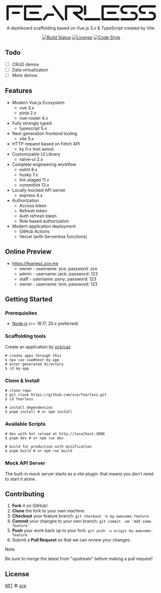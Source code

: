 <div align="center">
  <a href="https://fearless.zce.me">
    <svg xmlns="http://www.w3.org/2000/svg" fill="currentColor" width="500" viewBox="0 0 1000 110">
      <path d="M5,97.5L5,12.5C5,8.35786,8.35786,5,12.5,5L107.5,5C111.642,5,115,8.35786,115,12.5C115,16.6421,111.642,20,107.5,20L20,20L20,97.5C20,101.6421,16.6421,105,12.5,105C8.35786,105,5,101.6421,5,97.5ZM87.5,62.5L47.5,62.5C43.3579,62.5,40,59.1421,40,55C40,50.8579,43.3579,47.5,47.5,47.5L87.5,47.5C91.6421,47.5,95,50.8579,95,55C95,59.1421,91.6421,62.5,87.5,62.5Z" />
      <path d="M128.5,5L233.5,5C237.642,5,241,8.35786,241,12.5C241,16.6421,237.642,20,233.5,20L136,20L136,90L233.5,90C237.642,90,241,93.3579,241,97.5C241,101.6421,237.642,105,233.5,105L128.5,105C124.35786,105,121,101.6421,121,97.5L121,12.5C121,8.35786,124.35786,5,128.5,5ZM213.5,47.5C217.6421,47.5,221,50.8579,221,55C221,59.1421,217.6421,62.5,213.5,62.5L163.5,62.5C159.3579,62.5,156,59.1421,156,55C156,50.8579,159.3579,47.5,163.5,47.5L213.5,47.5Z" />
      <path d="M316,5C318.37170000000003,5.0125238,320.5973,6.14758,322,8.06L384.5,93.06C385.46500000000003,94.3401,385.991,95.8972,386,97.5C386,101.6421,382.642,105,378.5,105C376.128,104.9907,373.901,103.8549,372.5,101.94L310,16.939999999999998C309.0367,15.6592,308.5108,14.10259,308.5,12.5C308.5,8.35787,311.8579,5,316,5ZM313.19,60L275.56,60C273.1883,60.0125,270.9627,61.1476,269.56,63.06L247.59,92.88C246.780139,93.9405,246.253603,95.1897,246.0600001,96.51C245.408638,101.4131,249.5985,105.593,254.5,104.93C256.5816,104.6241,258.4485,103.483,259.67,101.77L279.35,75L313.5,75C317.7336,75.002,321.1298,71.5017,321,67.27000000000001C320.7647,63.1457,317.3206,59.9397,313.19,60Z" />
      <path d="M392,12.5L392,97.5C392,101.6421,395.35786,105,399.5,105C403.6421,105,407,101.6421,407,97.5L407,20L483.25,20C490.84159999999997,20.005499999999998,496.994,26.1584,497,33.75C496.994,41.3416,490.84159999999997,47.4945,483.25,47.5L451.8,47.5C448.6189,47.4982,445.7827,49.5034,444.7236,52.503C443.6646,55.5026,444.613,58.8441,447.09000000000003,60.84L499.79,103.34C501.127,104.4109,502.78700000000003,104.9962,504.5,105C508.642,105,512,101.6421,512,97.5C511.997,95.2326,510.972,93.0873,509.21,91.66L473.05,62.5L483.25,62.5C499.128,62.5,512,49.6282,512,33.75C512,17.8718,499.128,5,483.25,5L399.5,5C395.35786,4.999999506219,392,8.35786,392,12.5Z" />
      <path d="M620.5,90L525.5,90C521.35786,90,518,93.3579,518,97.5C518,101.6421,521.35786,105,525.5,105L620.5,105C624.642,105,628,101.6421,628,97.5C628,93.3579,624.642,90,620.5,90ZM525.5,70C529.6421,70,533,66.6421,533,62.5L533,12.5C533,8.35786,529.6421,5,525.5,5C521.35786,5,518,8.35786,518,12.5L518,62.5C518,66.6421,521.35786,70,525.5,70Z" />
      <path d="M641.5,5L746.5,5C750.642,5,754,8.35786,754,12.5C754,16.6421,750.642,20,746.5,20L649,20L649,90L746.5,90C750.642,90,754,93.3579,754,97.5C754,101.6421,750.642,105,746.5,105L641.5,105C637.35786,105,634,101.6421,634,97.5L634,12.5C634,8.35786,637.35786,5,641.5,5ZM726.5,47.5C730.6421,47.5,734,50.8579,734,55C734,59.1421,730.6421,62.5,726.5,62.5L676.5,62.5C672.3579,62.5,669,59.1421,669,55C669,50.8579,672.3579,47.5,676.5,47.5L726.5,47.5Z" />
      <path d="M874,12.5C874,8.35786,870.642,5,866.5,5L787.75,5C771.8718,5.00000378566,759,17.8718,759,33.75C759.00000378566,49.6282,771.8718,62.5,787.75,62.5L799,62.5C803.1421,62.5,806.5,59.1421,806.5,55C806.5,50.8579,803.1421,47.5,799,47.5L787.75,47.5C780.1584,47.4945,774.0055,41.3416,774,33.75C774.0055,26.1584,780.1584,20.005499999999998,787.75,20L866.5,20C870.642,20,874,16.6421,874,12.5ZM759,97.5C759,101.6421,762.35786,105,766.5,105L845.25,105C861.128,105,874,92.1282,874,76.25C874,60.3718,861.128,47.5,845.25,47.5L834,47.5C829.8579,47.5,826.5,50.8579,826.5,55C826.5,59.1421,829.8579,62.5,834,62.5L845.25,62.5C852.8416,62.5055,858.9945,68.6584,859,76.25C858.9945,83.8416,852.8416,89.9945,845.25,90L766.5,90C762.35786,90,759,93.3579,759,97.5Z" />
      <path d="M995,12.5C995,8.35786,991.642,5,987.5,5L908.75,5C892.8718,5.00000378566,880,17.8718,880,33.75C880.00000378566,49.6282,892.8718,62.5,908.75,62.5L920,62.5C924.1421,62.5,927.5,59.1421,927.5,55C927.5,50.8579,924.1421,47.5,920,47.5L908.75,47.5C901.1584,47.4945,895.0055,41.3416,895,33.75C895.0055,26.1584,901.1584,20.005499999999998,908.75,20L987.5,20C991.642,20,995,16.6421,995,12.5ZM880,97.5C880,101.6421,883.35786,105,887.5,105L966.25,105C982.128,105,995,92.1282,995,76.25C995,60.3718,982.128,47.5,966.25,47.5L955,47.5C950.8579,47.5,947.5,50.8579,947.5,55C947.5,59.1421,950.8579,62.5,955,62.5L966.25,62.5C973.8416,62.5055,979.9945,68.6584,980,76.25C979.9945,83.8416,973.8416,89.9945,966.25,90L887.5,90C883.35786,90,880,93.3579,880,97.5Z" />
    </svg>
  </a>
  <p>A dashboard scaffolding based on Vue.js 3.x & TypeScript created by Vite.</p>
  <p>
    <a href="https://github.com/zce/fearless/actions"><img src="https://img.shields.io/github/actions/workflow/status/zce/fearless/main.yml" alt="Build Status"></a>
    <a href="https://github.com/zce/fearless/blob/master/LICENSE"><img src="https://img.shields.io/github/license/zce/fearless" alt="License"></a>
    <a href="https://standardjs.com"><img src="https://img.shields.io/badge/code_style-standard-brightgreen" alt="Code Style"></a>
  </p>
</div>

## Todo

- [ ] CRUD demos
- [ ] Data virtualization
- [ ] More demos

## Features

- Modern Vue.js Ecosystem
  - vue 3.x
  - pinia 2.x
  - vue-router 4.x
- Fully strongly typed
  - typescript 5.x
- Next generation frontend tooling
  - vite 5.x
- HTTP request based on Fetch API
  - ky 0.x (not axios)
- Customizable UI Library
  - naive-ui 2.x
- Complete engineering workflow
  - eslint 8.x
  - husky 7.x
  - lint-staged 11.x
  - commitlint 13.x
- Locally mocked API server
  - express 4.x
- Authorization
  - Access token
  - Refresh token
  - Auth refresh token
  - Role based authorization
- Modern application deployment
  - GitHub Actions
  - Vercel (with Serverless functions)

## Online Preview

- https://fearless.zce.me
  - owner - username: zce; password: zce
  - admin - username: jack; password: 123
  - staff - username: pony; password: 123
  - owner - username: tom; password: 123

## Getting Started

### Prerequisites

- [Node.js](https://nodejs.org) (>= 18.17, 20.x preferred)

### Scaffolding tools

Create an application by [zce/caz](https://github.com/zce/caz)

```shell
# create apps through this
$ npx caz vue#next my-app
# enter generated directory
$ cd my-app
```

### Clone & Install

```shell
# clone repo
$ git clone https://github.com/zce/fearless.git
$ cd fearless

# install dependencies
$ pnpm install # or npm install
```

### Available Scripts

```shell
# dev with hot reload at http://localhost:3000
$ pnpm dev # or npm run dev

# build for production with minification
$ pnpm build # or npm run build
```

### Mock API Server

The built-in mock server starts as a vite plugin. that means you don't need to start it alone.

## Contributing

1. **Fork** it on GitHub!
2. **Clone** the fork to your own machine.
3. **Checkout** your feature branch: `git checkout -b my-awesome-feature`
4. **Commit** your changes to your own branch: `git commit -am 'Add some feature'`
5. **Push** your work back up to your fork: `git push -u origin my-awesome-feature`
6. Submit a **Pull Request** so that we can review your changes.

> [!NOTE]
> Be sure to merge the latest from "upstream" before making a pull request!

## License

[MIT](LICENSE) &copy; [zce](https://zce.me)
